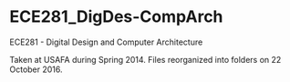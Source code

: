 # ECE281_DigDes-CompArch

ECE281 - Digital Design and Computer Architecture

Taken at USAFA during Spring 2014.  Files reorganized into folders on 22 October 2016.
